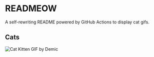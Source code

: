 # READMEOW

A self-rewriting README powered by GitHub Actions to display cat gifs.

## Cats

![Cat Kitten GIF by Demic](https://media4.giphy.com/media/3oriO0OEd9QIDdllqo/200.gif?cid=9acd02da73vg76f7vjsv3hb6meuetfg2w0ac4n36hidm2n3s&ep=v1_gifs_search&rid=200.gif&ct=g)
